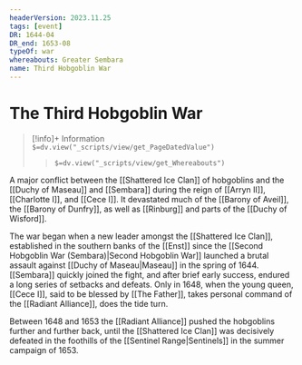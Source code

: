 ```yaml
---
headerVersion: 2023.11.25
tags: [event]
DR: 1644-04
DR_end: 1653-08
typeOf: war
whereabouts: Greater Sembara
name: Third Hobgoblin War
---
```

# The Third Hobgoblin War
>[!info]+ Information  
> `$=dv.view("_scripts/view/get_PageDatedValue")`  
>> `$=dv.view("_scripts/view/get_Whereabouts")`

A major conflict between the [[Shattered Ice Clan]] of hobgoblins and the [[Duchy of Maseau]] and [[Sembara]] during the reign of [[Arryn II]], [[Charlotte I]], and [[Cece I]]. It devastated much of the [[Barony of Aveil]], the [[Barony of Dunfry]], as well as [[Rinburg]] and parts of the [[Duchy of Wisford]].

The war began when a new leader amongst the [[Shattered Ice Clan]], established in the southern banks of the [[Enst]] since the [[Second Hobgoblin War (Sembara)|Second Hobgoblin War]] launched a brutal assault against [[Duchy of Maseau|Maseau]] in the spring of 1644. [[Sembara]] quickly joined the fight, and after brief early success, endured a long series of setbacks and defeats. Only in 1648, when the young queen, [[Cece I]], said to be blessed by [[The Father]], takes personal command of the [[Radiant Alliance]], does the tide turn.

Between 1648 and 1653 the [[Radiant Alliance]] pushed the hobgoblins further and further back, until the [[Shattered Ice Clan]] was decisively defeated in the foothills of the [[Sentinel Range|Sentinels]] in the summer campaign of 1653. 